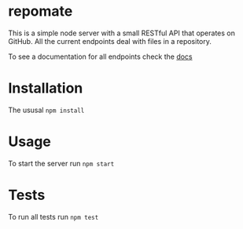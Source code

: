 # repomate

This is a simple node server with a small RESTful API that operates on GitHub.
All the current endpoints deal with files in a repository.

To see a documentation for all endpoints check the [docs](/docs)

# Installation

The ususal `npm install`

# Usage

To start the server run `npm start`

# Tests

To run all tests run `npm test`